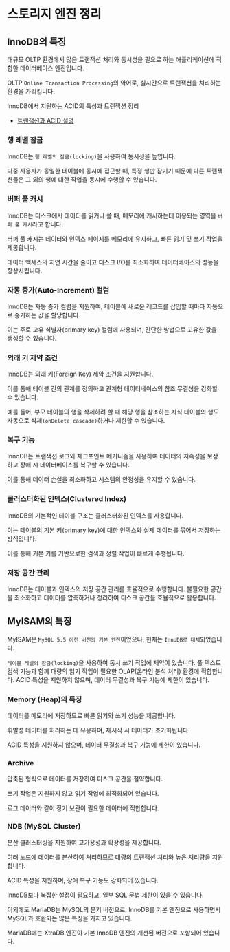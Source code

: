 # 스토리지 엔진 정리

## InnoDB의 특징

대규모 OLTP 환경에서 많은 트랜잭션 처리와 동시성을 필요로 하는 애플리케이션에 적합한 데이터베이스 엔진입니다.

OLTP `Online Transaction Processing`의 약어로, 실시간으로 트랜잭션을 처리하는 환경을 가리킵니다.

InnoDB에서 지원하는 ACID의 특성과 트랜잭션 정리
- [트랜잭션과 ACID 설명](./트랜잭션이란.md)

### 행 레벨 잠금
InnoDB는 `행 레벨의 잠금(locking)`을 사용하여 동시성을 높입니다.

다중 사용자가 동일한 테이블에 동시에 접근할 때, 특정 행만 잠기기 때문에 다른 트랜잭션들은 그 외의 행에 대한 작업을 동시에 수행할 수 있습니다.

### 버퍼 풀 캐시

InnoDB는 디스크에서 데이터를 읽거나 쓸 때, 메모리에 캐시하는데 이용되는 영역을 `버퍼 풀 캐시`라고 합니다.

버퍼 풀 캐시는 데이터와 인덱스 페이지를 메모리에 유지하고, 빠른 읽기 및 쓰기 작업을 제공합니다.

데이터 액세스의 지연 시간을 줄이고 디스크 I/O를 최소화하여 데이터베이스의 성능을 향상시킵니다.

### 자동 증가(Auto-Increment) 컬럼

InnoDB는 자동 증가 컬럼을 지원하여, 테이블에 새로운 레코드를 삽입할 때마다 자동으로 증가하는 값을 할당합니다.

이는 주로 고유 식별자(primary key) 컬럼에 사용되며, 간단한 방법으로 고유한 값을 생성할 수 있습니다.

### 외래 키 제약 조건

InnoDB는 외래 키(Foreign Key) 제약 조건을 지원합니다.

이를 통해 테이블 간의 관계를 정의하고 관계형 데이터베이스의 참조 무결성을 강화할 수 있습니다.

예를 들어, 부모 테이블의 행을 삭제하려 할 때 해당 행을 참조하는 자식 테이블의 행도 자동으로 삭제`(onDelete cascade)`하거나 제한할 수 있습니다.

### 복구 기능

InnoDB는 트랜잭션 로그와 체크포인트 메커니즘을 사용하여 데이터의 지속성을 보장하고 장애 시 데이터베이스를 복구할 수 있습니다.

이를 통해 데이터 손실을 최소화하고 시스템의 안정성을 유지할 수 있습니다.

### 클러스터화된 인덱스(Clustered Index)

InnoDB의 기본적인 테이블 구조는 클러스터화된 인덱스를 사용합니다.

이는 테이블의 기본 키(primary key)에 대한 인덱스와 실제 데이터를 묶어서 저장하는 방식입니다.

이를 통해 기본 키를 기반으로한 검색과 정렬 작업이 빠르게 수행됩니다.

### 저장 공간 관리

InnoDB는 테이블과 인덱스의 저장 공간 관리를 효율적으로 수행합니다. 불필요한 공간을 최소화하고 데이터를 압축하거나 정리하여 디스크 공간을 효율적으로 활용합니다.

## MyISAM의 특징

MyISAM은 `MySQL 5.5 이전 버전의 기본 엔진`이었으나, 현재는 `InnoDB로 대체`되었습니다.

`테이블 레벨의 잠금(locking)`을 사용하여 동시 쓰기 작업에 제약이 있습니다.
풀 텍스트 검색 기능과 함께 대량의 읽기 작업이 필요한 OLAP(온라인 분석 처리) 환경에 적합합니다.
ACID 특성을 지원하지 않으며, 데이터 무결성과 복구 기능에 제한이 있습니다.

### Memory (Heap)의 특징

데이터를 메모리에 저장하므로 빠른 읽기와 쓰기 성능을 제공합니다.

휘발성 데이터를 처리하는 데 유용하며, 재시작 시 데이터가 초기화됩니다.

ACID 특성을 지원하지 않으며, 데이터 무결성과 복구 기능에 제한이 있습니다.

### Archive

압축된 형식으로 데이터를 저장하여 디스크 공간을 절약합니다.

쓰기 작업은 지원하지 않고 읽기 작업에 최적화되어 있습니다.

로그 데이터와 같이 장기 보관이 필요한 데이터에 적합합니다.

### NDB (MySQL Cluster)

분산 클러스터링을 지원하여 고가용성과 확장성을 제공합니다.

여러 노드에 데이터를 분산하여 처리하므로 대량의 트랜잭션 처리와 높은 처리량을 지원합니다.

ACID 특성을 지원하며, 장애 복구 기능도 강화되어 있습니다.

InnoDB보다 복잡한 설정이 필요하고, 일부 SQL 문법 제한이 있을 수 있습니다.

이외에도 MariaDB는 MySQL의 분기 버전으로, InnoDB를 기본 엔진으로 사용하면서 MySQL과 호환되는 많은 특징을 가지고 있습니다.

MariaDB에는 XtraDB 엔진이 기본 InnoDB 엔진의 개선된 버전으로 포함되어 있습니다.